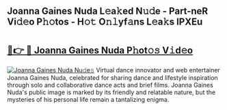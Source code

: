 ## Joanna Gaines Nuda L𝚎a𝚔ed N𝚞𝚍e - Part-neR Vi𝚍𝚎o P𝚑𝚘tos - H𝚘𝚝 O𝚗𝚕yf𝚊ns L𝚎a𝚔s lPXEu

# <h2><a href="http://kf0vuu.oniu.top/?m=Joanna+Gaines+Nuda">🔗👉 🔴 Joanna Gaines Nuda P𝚑ot𝚘𝚜 V𝚒d𝚎o</a></h2>

[![Joanna Gaines Nuda Nu𝚍e𝚜](https://i.imgur.com/0qMVB7G.gif)](http://kf0vuu.oniu.top/?m=Joanna+Gaines+Nuda)
Virtual dance innovator and web entertainer Joanna Gaines Nuda, celebrated for sharing dance and lifestyle inspiration through solo and collaborative dance acts and brief films. Joanna Gaines Nuda's public image is marked by its friendly and relatable nature, but the mysteries of his personal life remain a tantalizing enigma.  
